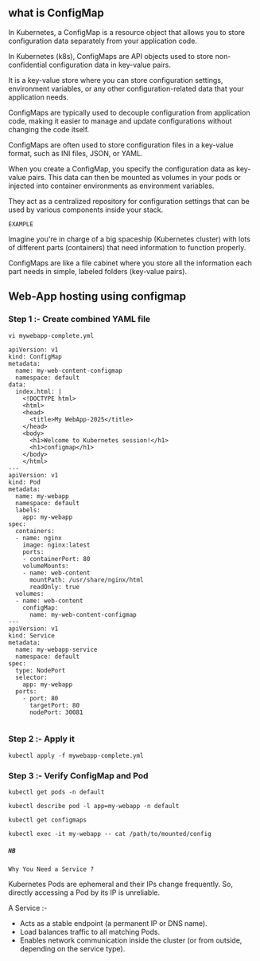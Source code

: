 ## what is ConfigMap


In Kubernetes, a ConfigMap is a resource object that allows you to store configuration data separately from your application code. 

In Kubernetes (k8s), ConfigMaps are API objects used to store non-confidential configuration data in key-value pairs.

It is a key-value store where you can store configuration settings, environment variables, or any other configuration-related data that your application needs. 

ConfigMaps are typically used to decouple configuration from application code, making it easier to manage and update configurations without changing the code itself.

ConfigMaps are often used to store configuration files in a key-value format, such as INI files, JSON, or YAML. 

When you create a ConfigMap, you specify the configuration data as key-value pairs. This data can then be mounted as volumes in your pods or injected into container environments as environment variables.

They act as a centralized repository for configuration settings that can be used by various components inside your stack.

`EXAMPLE `

Imagine you're in charge of a big spaceship (Kubernetes cluster) with lots of different parts (containers) that need information to function properly. 

ConfigMaps are like a file cabinet where you store all the information each part needs in simple, labeled folders (key-value pairs).



## Web-App hosting using configmap



### Step 1 :- Create combined YAML file


`vi mywebapp-complete.yml`


```
apiVersion: v1
kind: ConfigMap
metadata:
  name: my-web-content-configmap
  namespace: default
data:
  index.html: |
    <!DOCTYPE html>
    <html>
    <head>
      <title>My WebApp-2025</title>
    </head>
    <body>
      <h1>Welcome to Kubernetes session!</h1>
      <h1>configmap</h1>
    </body>
    </html>
---
apiVersion: v1
kind: Pod
metadata:
  name: my-webapp
  namespace: default
  labels:
    app: my-webapp
spec:
  containers:
  - name: nginx
    image: nginx:latest
    ports:
    - containerPort: 80
    volumeMounts:
    - name: web-content
      mountPath: /usr/share/nginx/html
      readOnly: true
  volumes:
  - name: web-content
    configMap:
      name: my-web-content-configmap
---
apiVersion: v1
kind: Service
metadata:
  name: my-webapp-service
  namespace: default
spec:
  type: NodePort
  selector:
    app: my-webapp
  ports:
    - port: 80
      targetPort: 80
      nodePort: 30081


```

### Step 2 :- Apply it

```
kubectl apply -f mywebapp-complete.yml
```

### Step 3 :- Verify ConfigMap and Pod

```
kubectl get pods -n default
```

```
kubectl describe pod -l app=my-webapp -n default
```

```
kubectl get configmaps
```

```
kubectl exec -it my-webapp -- cat /path/to/mounted/config
```

##### `NB`

`Why You Need a Service ?`

Kubernetes Pods are ephemeral and their IPs change frequently. So, directly accessing a Pod by its IP is unreliable.

A Service :-

 - Acts as a stable endpoint (a permanent IP or DNS name).
 - Load balances traffic to all matching Pods.
 - Enables network communication inside the cluster (or from outside, depending on the service type).



